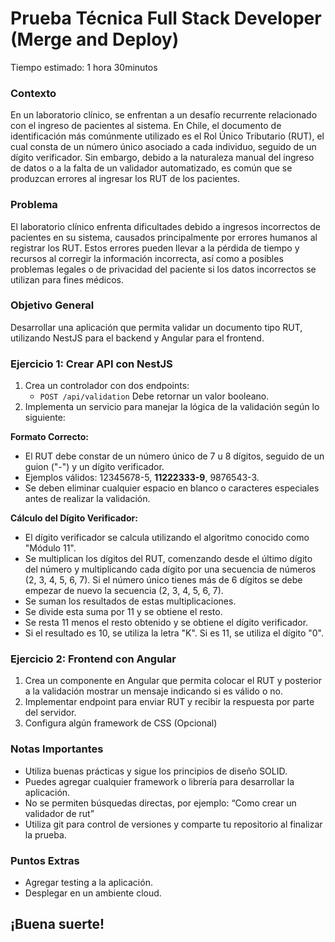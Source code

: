 # Prueba Técnica Full Stack Developer (Merge and Deploy)

Tiempo estimado: 1 hora 30minutos

### Contexto

En un laboratorio clínico, se enfrentan a un desafío recurrente relacionado con el ingreso de pacientes al sistema. En Chile, el documento de identificación más comúnmente utilizado es el Rol Único Tributario (RUT), el cual consta de un número único asociado a cada individuo, seguido de un dígito verificador. Sin embargo, debido a la naturaleza manual del ingreso de datos o a la falta de un validador automatizado, es común que se produzcan errores al ingresar los RUT de los pacientes.

### Problema

El laboratorio clínico enfrenta dificultades debido a ingresos incorrectos de pacientes en su sistema, causados principalmente por errores humanos al registrar los RUT. Estos errores pueden llevar a la pérdida de tiempo y recursos al corregir la información incorrecta, así como a posibles problemas legales o de privacidad del paciente si los datos incorrectos se utilizan para fines médicos.

### **Objetivo General**

Desarrollar una aplicación que permita validar un documento tipo RUT, utilizando NestJS para el backend y Angular para el frontend.

### **Ejercicio 1: Crear API con NestJS**

1. Crea un controlador con dos endpoints:
    - `POST /api/validation` Debe retornar un valor booleano.
2. Implementa un servicio para manejar la lógica de la validación según lo siguiente:

**Formato Correcto:**

- El RUT debe constar de un número único de 7 u 8 dígitos, seguido de un guion ("-") y un dígito verificador.
- Ejemplos válidos: 12345678-5, **11222333-9**, 9876543-3.
- Se deben eliminar cualquier espacio en blanco o caracteres especiales antes de realizar la validación.

**Cálculo del Dígito Verificador:**

- El dígito verificador se calcula utilizando el algoritmo conocido como "Módulo 11".
- Se multiplican los dígitos del RUT, comenzando desde el último dígito del número y multiplicando cada dígito por una secuencia de números (2, 3, 4, 5, 6, 7). Si el número único tienes más de 6 dígitos se debe empezar de nuevo la secuencia (2, 3, 4, 5, 6, 7).
- Se suman los resultados de estas multiplicaciones.
- Se divide esta suma por 11 y se obtiene el resto.
- Se resta 11 menos el resto obtenido y se obtiene el dígito verificador.
- Si el resultado es 10, se utiliza la letra "K". Si es 11, se utiliza el dígito "0".

### **Ejercicio 2: Frontend con Angular**

1. Crea un componente en Angular que permita colocar el RUT y posterior a la validación mostrar un mensaje indicando si es válido o no.
2. Implementar endpoint para enviar RUT y recibir la respuesta por parte del servidor.
3. Configura algún framework de CSS (Opcional)

### **Notas Importantes**

- Utiliza buenas prácticas y sigue los principios de diseño SOLID.
- Puedes agregar cualquier framework o librería para desarrollar la aplicación.
- No se permiten búsquedas directas, por ejemplo: “Como crear un validador de rut”
- Utiliza git para control de versiones y comparte tu repositorio al finalizar la prueba.

### Puntos Extras

- Agregar testing a la aplicación.
- Desplegar en un ambiente cloud.

## ¡Buena suerte!

